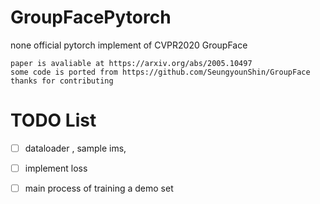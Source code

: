 # GroupFacePytorch
none official  pytorch implement of CVPR2020 GroupFace

```
paper is avaliable at https://arxiv.org/abs/2005.10497
some code is ported from https://github.com/SeungyounShin/GroupFace
thanks for contributing
```


# TODO List
-[ ] dataloader , sample ims,
-[ ] implement loss  
-[ ] main process of training a demo set

